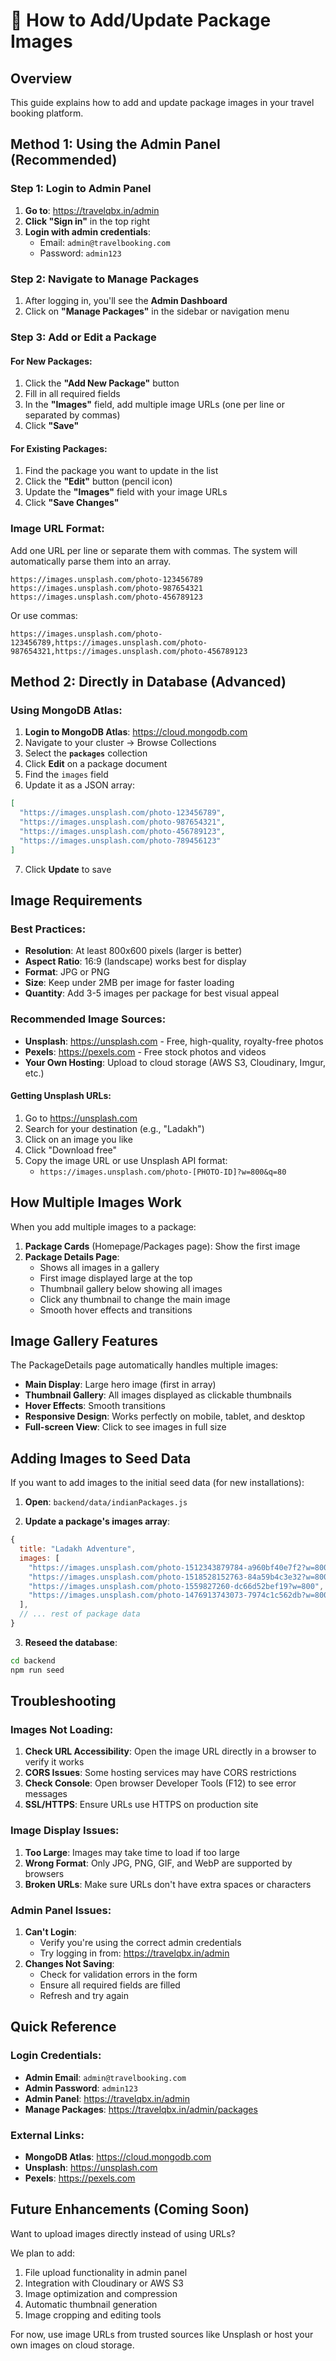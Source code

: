 # 📸 How to Add/Update Package Images

## Overview
This guide explains how to add and update package images in your travel booking platform.

## Method 1: Using the Admin Panel (Recommended)

### Step 1: Login to Admin Panel
1. **Go to**: https://travelqbx.in/admin
2. **Click "Sign in"** in the top right
3. **Login with admin credentials**:
   - Email: `admin@travelbooking.com`
   - Password: `admin123`

### Step 2: Navigate to Manage Packages
1. After logging in, you'll see the **Admin Dashboard**
2. Click on **"Manage Packages"** in the sidebar or navigation menu

### Step 3: Add or Edit a Package
#### For New Packages:
1. Click the **"Add New Package"** button
2. Fill in all required fields
3. In the **"Images"** field, add multiple image URLs (one per line or separated by commas)
4. Click **"Save"**

#### For Existing Packages:
1. Find the package you want to update in the list
2. Click the **"Edit"** button (pencil icon)
3. Update the **"Images"** field with your image URLs
4. Click **"Save Changes"**

### Image URL Format:
Add one URL per line or separate them with commas. The system will automatically parse them into an array.

```text
https://images.unsplash.com/photo-123456789
https://images.unsplash.com/photo-987654321
https://images.unsplash.com/photo-456789123
```

Or use commas:
```text
https://images.unsplash.com/photo-123456789,https://images.unsplash.com/photo-987654321,https://images.unsplash.com/photo-456789123
```

## Method 2: Directly in Database (Advanced)

### Using MongoDB Atlas:
1. **Login to MongoDB Atlas**: https://cloud.mongodb.com
2. Navigate to your cluster → Browse Collections
3. Select the **`packages`** collection
4. Click **Edit** on a package document
5. Find the `images` field
6. Update it as a JSON array:
```json
[
  "https://images.unsplash.com/photo-123456789",
  "https://images.unsplash.com/photo-987654321",
  "https://images.unsplash.com/photo-456789123",
  "https://images.unsplash.com/photo-789456123"
]
```
7. Click **Update** to save

## Image Requirements

### Best Practices:
- **Resolution**: At least 800x600 pixels (larger is better)
- **Aspect Ratio**: 16:9 (landscape) works best for display
- **Format**: JPG or PNG
- **Size**: Keep under 2MB per image for faster loading
- **Quantity**: Add 3-5 images per package for best visual appeal

### Recommended Image Sources:
- **Unsplash**: https://unsplash.com - Free, high-quality, royalty-free photos
- **Pexels**: https://pexels.com - Free stock photos and videos
- **Your Own Hosting**: Upload to cloud storage (AWS S3, Cloudinary, Imgur, etc.)

#### Getting Unsplash URLs:
1. Go to https://unsplash.com
2. Search for your destination (e.g., "Ladakh")
3. Click on an image you like
4. Click "Download free" 
5. Copy the image URL or use Unsplash API format:
   - `https://images.unsplash.com/photo-[PHOTO-ID]?w=800&q=80`

## How Multiple Images Work

When you add multiple images to a package:

1. **Package Cards** (Homepage/Packages page): Show the first image
2. **Package Details Page**: 
   - Shows all images in a gallery
   - First image displayed large at the top
   - Thumbnail gallery below showing all images
   - Click any thumbnail to change the main image
   - Smooth hover effects and transitions

## Image Gallery Features

The PackageDetails page automatically handles multiple images:
- **Main Display**: Large hero image (first in array)
- **Thumbnail Gallery**: All images displayed as clickable thumbnails
- **Hover Effects**: Smooth transitions
- **Responsive Design**: Works perfectly on mobile, tablet, and desktop
- **Full-screen View**: Click to see images in full size

## Adding Images to Seed Data

If you want to add images to the initial seed data (for new installations):

1. **Open**: `backend/data/indianPackages.js`

2. **Update a package's images array**:
```javascript
{
  title: "Ladakh Adventure",
  images: [
    "https://images.unsplash.com/photo-1512343879784-a960bf40e7f2?w=800",
    "https://images.unsplash.com/photo-1518528152763-84a59b4c3e32?w=800",
    "https://images.unsplash.com/photo-1559827260-dc66d52bef19?w=800",
    "https://images.unsplash.com/photo-1476913743073-7974c1c562db?w=800"
  ],
  // ... rest of package data
}
```

3. **Reseed the database**:
```bash
cd backend
npm run seed
```

## Troubleshooting

### Images Not Loading:
1. **Check URL Accessibility**: Open the image URL directly in a browser to verify it works
2. **CORS Issues**: Some hosting services may have CORS restrictions
3. **Check Console**: Open browser Developer Tools (F12) to see error messages
4. **SSL/HTTPS**: Ensure URLs use HTTPS on production site

### Image Display Issues:
1. **Too Large**: Images may take time to load if too large
2. **Wrong Format**: Only JPG, PNG, GIF, and WebP are supported by browsers
3. **Broken URLs**: Make sure URLs don't have extra spaces or characters

### Admin Panel Issues:
1. **Can't Login**: 
   - Verify you're using the correct admin credentials
   - Try logging in from: https://travelqbx.in/admin
2. **Changes Not Saving**:
   - Check for validation errors in the form
   - Ensure all required fields are filled
   - Refresh and try again

## Quick Reference

### Login Credentials:
- **Admin Email**: `admin@travelbooking.com`
- **Admin Password**: `admin123`
- **Admin Panel**: https://travelqbx.in/admin
- **Manage Packages**: https://travelqbx.in/admin/packages

### External Links:
- **MongoDB Atlas**: https://cloud.mongodb.com
- **Unsplash**: https://unsplash.com
- **Pexels**: https://pexels.com

## Future Enhancements (Coming Soon)

Want to upload images directly instead of using URLs?

We plan to add:
1. File upload functionality in admin panel
2. Integration with Cloudinary or AWS S3
3. Image optimization and compression
4. Automatic thumbnail generation
5. Image cropping and editing tools

For now, use image URLs from trusted sources like Unsplash or host your own images on cloud storage.
